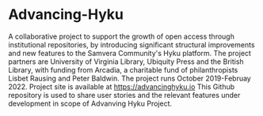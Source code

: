 # Advancing-Hyku
A collaborative project to support the growth of open access through institutional repositories, by introducing significant structural improvements and new features to the Samvera Community's Hyku platform. The project partners are University of Virginia Library, Ubiquity Press and the British Library, with funding from Arcadia, a charitable fund of philanthropists Lisbet Rausing and Peter Baldwin. The project runs October 2019-Februay 2022.
Project site is available at https://advancinghyku.io
This Github repository is used to share user stories and the relevant features under development in scope of Advanving Hyku Project. 
